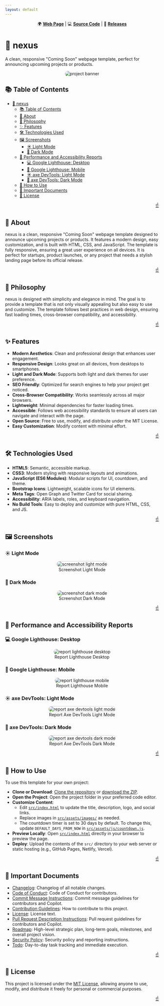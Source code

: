 ```yaml
---
layout: default
---
```


<!-- markdownlint-disable MD024 MD033 MD041 -->

<a id="top"></a>

<div align=center>

<p>
  🌍 <strong><a href="https://imfsiddiqui.github.io/{{ site.repository_name }}">Web Page</a></strong>
  |
  💻 <strong><a href="https://github.com/imfsiddiqui/{{ site.repository_name }}">Source Code</a></strong>
  |
  🚀 <strong><a href="https://github.com/imfsiddiqui/{{ site.repository_name }}/releases">Releases</a></strong>
</p>

</div>

# 🚀 nexus

A clean, responsive "Coming Soon" webpage template, perfect for announcing
upcoming projects or products.

<div align="center">
  <img
    src="{{ site.baseurl }}/assets/images/banner-standard.png"
    style="border-radius: 10px"
    alt="project banner"
  />
</div>

## 📚 Table of Contents

- [🚀 nexus](#-nexus)
  - [📚 Table of Contents](#-table-of-contents)
  - [📌 About](#-about)
  - [🧠 Philosophy](#-philosophy)
  - [✨ Features](#-features)
  - [🛠️ Technologies Used](#️-technologies-used)
  - [🖼️ Screenshots](#️-screenshots)
    - [☀️ Light Mode](#️-light-mode)
    - [🌙 Dark Mode](#-dark-mode)
  - [👀 Performance and Accessibility Reports](#-performance-and-accessibility-reports)
    - [💻 Google Lighthouse: Desktop](#-google-lighthouse-desktop)
    - [📱 Google Lighthouse: Mobile](#-google-lighthouse-mobile)
    - [☀️ axe DevTools: Light Mode](#️-axe-devtools-light-mode)
    - [🌙 axe DevTools: Dark Mode](#-axe-devtools-dark-mode)
  - [📝 How to Use](#-how-to-use)
  - [📄 Important Documents](#-important-documents)
  - [📜 License](#-license)

<p align="right"><a href="#top">☝️</a></p>

## 📌 About

nexus is a clean, responsive "Coming Soon" webpage template designed to announce
upcoming projects or products. It features a modern design, easy customization,
and is built with HTML, CSS, and JavaScript. The template is fully responsive,
ensuring a great user experience on all devices. It is perfect for startups,
product launches, or any project that needs a stylish landing page before its
official release.

<p align="right"><a href="#top">☝️</a></p>

## 🧠 Philosophy

nexus is designed with simplicity and elegance in mind. The goal is to provide a
template that is not only visually appealing but also easy to use and customize.
The template follows best practices in web design, ensuring fast loading times,
cross-browser compatibility, and accessibility.

<p align="right"><a href="#top">☝️</a></p>

## ✨ Features

- **Modern Aesthetics**: Clean and professional design that enhances user
  engagement.
- **Responsive Design**: Looks great on all devices, from desktops to
  smartphones.
- **Light and Dark Mode**: Supports both light and dark themes for user
  preference.
- **SEO Friendly**: Optimized for search engines to help your project get
  noticed.
- **Cross-Browser Compatibility**: Works seamlessly across all major browsers.
- **Lightweight**: Minimal dependencies for faster loading times.
- **Accessible**: Follows web accessibility standards to ensure all users can
  navigate and interact with the page.
- **Open Source**: Free to use, modify, and distribute under the MIT License.
- **Easy Customization**: Modify content with minimal effort.

<p align="right"><a href="#top">☝️</a></p>

## 🛠️ Technologies Used

- **HTML5**: Semantic, accessible markup.
- **CSS3**: Modern styling with responsive layouts and animations.
- **JavaScript (ES6 Modules)**: Modular scripts for UI, countdown, and theme.
- **Bootstrap Icons**: Lightweight, scalable icons for UI elements.
- **Meta Tags**: Open Graph and Twitter Card for social sharing.
- **Accessibility**: ARIA labels, roles, and keyboard navigation.
- **No Build Tools**: Easy to deploy and customize with pure HTML, CSS, and JS.

<p align="right"><a href="#top">☝️</a></p>

## 🖼️ Screenshots

### ☀️ Light Mode

<div align="center">
<figure>
  <img
    src="{{ site.baseurl }}/assets/images/screenshot-light-mode.png"
    style="border-radius: 10px; border: 1px #cccccc solid;"
    alt="screenshot light mode"
  />
  <figcaption>
    Screenshot Light Mode
  </figcaption>
</figure>
</div>

### 🌙 Dark Mode

<div align="center">
<figure>
  <img
    src="{{ site.baseurl }}/assets/images/screenshot-dark-mode.png"
    style="border-radius: 10px"
    alt="screenshot dark mode"
  />
  <figcaption>
    Screenshot Dark Mode
  </figcaption>
</figure>
</div>

<p align="right"><a href="#top">☝️</a></p>

## 👀 Performance and Accessibility Reports

### 💻 Google Lighthouse: Desktop

<div align="center">
<figure>
  <img
    src="{{ site.baseurl }}/assets/images/report-lighthouse-desktop.png"
    style="border-radius: 10px"
    alt="report lighthouse desktop"
  />
  <figcaption>
    Report Lighthouse Desktop
  </figcaption>
</figure>
</div>

### 📱 Google Lighthouse: Mobile

<div align="center">
<figure>
  <img
    src="{{ site.baseurl }}/assets/images/report-lighthouse-mobile.png"
    style="border-radius: 10px"
    alt="report lighthouse mobile"
  />
  <figcaption>
    Report Lighthouse Mobile
  </figcaption>
</figure>
</div>

### ☀️ axe DevTools: Light Mode

<div align="center">
<figure>
  <img
    src="{{ site.baseurl }}/assets/images/report-axe-devtools-light-mode.png"
    style="border-radius: 10px; border: 1px #cccccc solid;"
    alt="report axe devtools light mode"
  />
  <figcaption>
    Report Axe DevTools Light Mode
  </figcaption>
</figure>
</div>

### 🌙 axe DevTools: Dark Mode

<div align="center">
<figure>
  <img
    src="{{ site.baseurl }}/assets/images/report-axe-devtools-dark-mode.png"
    style="border-radius: 10px; border: 1px #cccccc solid;"
    alt="report axe devtools dark mode"
  />
  <figcaption>
    Report Axe DevTools Dark Mode
  </figcaption>
</figure>
</div>

<p align="right"><a href="#top">☝️</a></p>

## 📝 How to Use

To use this template for your own project:

- **Clone or Download**:
  [Clone the repository](https://github.com/imfsiddiqui/nexus) or
  [download the ZIP](https://github.com/imfsiddiqui/nexus/archive/refs/heads/main.zip).
- **Open the Project**: Open the project folder in your preferred code editor.
- **Customize Content**:
  - Edit [`src/index.html`](src/index.html) to update the title, description,
    logo, and social links.
  - Replace images in [`src/assets/images/`](src/assets/images/) as needed.
  - The countdown timer is set to 30 days by default. To change this, update
    `DEFAULT_DAYS_FROM_NOW` in
    [`src/assets/js/countdown.js`](src/assets/js/countdown.js).
- **Preview Locally**: Open [`src/index.html`](src/index.html) directly in your
  browser to preview the page.
- **Deploy**: Upload the contents of the `src/` directory to your web server or
  static hosting (e.g., GitHub Pages, Netlify, Vercel).

<p align="right"><a href="#top">☝️</a></p>

## 📄 Important Documents

- [Changelog](https://github.com/imfsiddiqui/nexus/blob/main/docs/CHANGELOG.md):
  Changelog of all notable changes.
- [Code of Conduct](https://github.com/imfsiddiqui/nexus/blob/main/docs/CODE-OF-CONDUCT.md):
  Code of Conduct for contributors.
- [Commit Message Instructions](https://github.com/imfsiddiqui/nexus/blob/main/.github/copilot/commit-message-instructions.md):
  Commit message guidelines for contributors and Copilot.
- [Contribution Guidelines](https://github.com/imfsiddiqui/nexus/blob/main/docs/CONTRIBUTING.md):
  How to contribute to this project.
- [License](https://github.com/imfsiddiqui/nexus/blob/main/LICENSE.md): License
  text.
- [Pull Request Description Instructions](https://github.com/imfsiddiqui/nexus/blob/main/.github/copilot/pull-request-description-instructions.md):
  Pull request guidelines for contributors and Copilot.
- [Roadmap](https://github.com/imfsiddiqui/nexus/blob/main/docs/ROADMAP.md):
  High-level strategic plan, long-term goals, milestones, and overall project
  vision.
- [Security Policy](https://github.com/imfsiddiqui/nexus/blob/main/docs/SECURITY.md):
  Security policy and reporting instructions.
- [Todo](https://github.com/imfsiddiqui/nexus/blob/main/docs/TODO.md):
  Day-to-day task tracking and immediate execution.

<p align="right"><a href="#top">☝️</a></p>

## 📜 License

This project is licensed under the
[MIT License](https://github.com/imfsiddiqui/nexus/blob/main/LICENSE.md),
allowing anyone to use, modify, and distribute it freely for personal or
commercial purposes.

<p align="right"><a href="#top">☝️</a></p>
